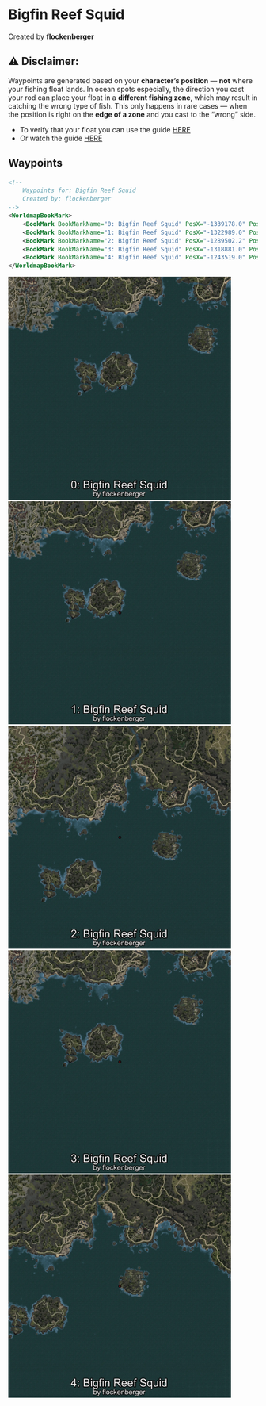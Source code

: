# Bigfin Reef Squid
Created by **flockenberger**

## ⚠️ Disclaimer:
Waypoints are generated based on your __**character’s position**__ — __not__ where your fishing float lands.
In ocean spots especially, the direction you cast your rod can place your float in a **different fishing zone**, which may result in catching the wrong type of fish.
This only happens in rare cases — when the position is right on the **edge of a zone** and you cast to the “wrong” side.

- To verify that your float you can use the guide [HERE](https://flockenberger.github.io/bdo-fish-position/)
- Or watch the guide [HERE](https://youtu.be/t-VXcRoNojk)

## Waypoints
```xml
<!--
    Waypoints for: Bigfin Reef Squid
    Created by: flockenberger
-->
<WorldmapBookMark>
    <BookMark BookMarkName="0: Bigfin Reef Squid" PosX="-1339178.0" PosY="-8080.0" PosZ="1003804.0" />
    <BookMark BookMarkName="1: Bigfin Reef Squid" PosX="-1322989.0" PosY="-8176.0" PosZ="1006777.0" />
    <BookMark BookMarkName="2: Bigfin Reef Squid" PosX="-1289502.2" PosY="-8185.829" PosZ="1083030.8" />
    <BookMark BookMarkName="3: Bigfin Reef Squid" PosX="-1318881.0" PosY="-7917.0" PosZ="1000380.0" />
    <BookMark BookMarkName="4: Bigfin Reef Squid" PosX="-1243519.0" PosY="-8165.019" PosZ="1065662.8" />
</WorldmapBookMark>
```

<img src="./Bigfin Reef Squid_0_Preview.webp" width="450"/> <img src="./Bigfin Reef Squid_1_Preview.webp" width="450"/> <img src="./Bigfin Reef Squid_2_Preview.webp" width="450"/> <img src="./Bigfin Reef Squid_3_Preview.webp" width="450"/> <img src="./Bigfin Reef Squid_4_Preview.webp" width="450"/> 